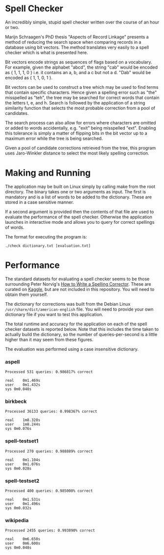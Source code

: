 # Spell Checker

An incredibly simple, stupid spell checker written over the course of an hour or two.

Marijn Schraagen's PhD thesis "Aspects of Record Linkage" presents a method of reducing the search space when comparing records in a database using bit vectors. The method translates very easily to a spell checker which is what is presented here.

Bit vectors encode strings as sequences of flags based on a vocabulary. For example, given the alphabet "abcd", the string "cab" would be encoded as { 1, 1, 1, 0 } i.e. it contains an a, b, and a c but not a d. "Dab" would be encoded as { 1, 1, 0, 1 }.

Bit vectors can be used to construct a tree which may be used to find terms that contain specific characters. Hence given a spelling error such as "the" misspelled as "teh", the tree may be searched for correct words that contain the letters t, e, and h. Search is followed by the application of a string similarity function that selects the most probable correction from a pool of candidates.

The search process can also allow for errors where characters are omitted or added to words accidentally, e.g. "exit" being misspelled "ext". Enabling this tolerance is simply a matter of flipping bits in the bit vector up to a maximum error while the tree is being searched.

Given a pool of candidate corrections retrieved from the tree, this program uses Jaro-Winkler distance to select the most likely spelling correction.

# Making and Running

The application may be built on Linux simply by calling make from the root directory. The binary takes one or two arguments as input. The first is mandatory and is a list of words to be added to the dictionary. These are stored in a case sensitive manner. 

If a second argument is provided then the contents of that file are used to evaluate the performance of the spell checker. Otherwise the application launches in interactive mode and allows you to query for correct spellings of words.

The format for executing the program is:

`./check dictionary.txt [evaluation.txt]`

# Performance

The standard datasets for evaluating a spell checker seems to be those surrounding Peter Norvig's [How to Write a Spelling Corrector](https://norvig.com/spell-correct.html). These are curated on [Kaggle](https://www.kaggle.com/bittlingmayer/spelling), but are not included in this repository. You will need to obtain them yourself.

The dictionary for corrections was built from the Debian Linux `/usr/share/dict/american-english` file. You will need to provide your own dictionary file if you want to test this application.

The total runtime and accuracy for the application on each of the spell checker datasets is reported below. Note that this includes the time taken to actually build the dictionary, so the number of queries-per-second is a little higher than it may seem from these figures.

The evaluation was performed using a case insensitive dictionary.

### aspell
```
Processed 531 queries: 0.986817% correct

real	0m1.469s
user	0m1.432s
sys	0m0.040s
```

### birkbeck
```
Processed 36133 queries: 0.998367% correct

real	1m8.328s
user	1m8.244s
sys	0m0.076s
```

### spell-testset1
```
Processed 270 queries: 0.988889% correct

real	0m1.104s
user	0m1.076s
sys	0m0.028s
```

### spell-testset2
```
Processed 400 queries: 0.985000% correct

real	0m1.531s
user	0m1.496s
sys	0m0.032s
```

### wikipedia
```
Processed 2455 queries: 0.993890% correct

real	0m6.650s
user	0m6.600s
sys	0m0.048s
```